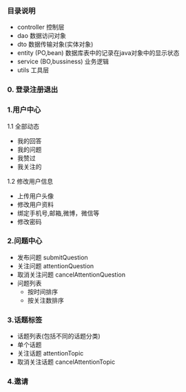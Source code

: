 ### 目录说明

- controller 控制层
- dao        数据访问对象
- dto        数据传输对象(实体对象)
- entity (PO,bean) 		数据库表中的记录在java对象中的显示状态
- service (BO,bussiness) 业务逻辑
- utils      工具层

### 0. 登录注册退出


### 1.用户中心

1.1 全部动态

- 我的回答
- 我的问题
- 我赞过
- 我关注的

1.2 修改用户信息

- 上传用户头像
- 修改用户资料
- 绑定手机号,邮箱,微博，微信等
- 修改密码

### 2.问题中心

- 发布问题      submitQuestion
- 关注问题      attentionQuestion
- 取消关注问题   cancelAttentionQuestion
- 问题列表
	- 按时间排序
	- 按关注数排序

### 3.话题标签

- 话题列表(包括不同的话题分类)
- 单个话题
- 关注话题         attentionTopic
- 取消关注话题      cancelAttentionTopic

### 4.邀请
